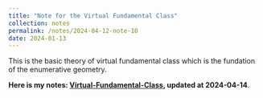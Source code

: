 ```yaml
---
title: "Note for the Virtual Fundamental Class"
collection: notes
permalink: /notes/2024-04-12-note-10
date: 2024-01-13
---
```

This is the basic theory of virtual fundamental class which is the fundation of the enumerative geometry.

**Here is my notes: [Virtual-Fundamental-Class](https://dvlxlwz.github.io/files/virtual-fundamental-class.pdf), updated at 2024-04-14**.

